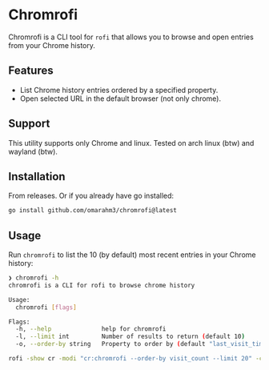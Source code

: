 # Chromrofi

Chromrofi is a CLI tool for `rofi` that allows you to browse and open entries from your Chrome history.

## Features

- List Chrome history entries ordered by a specified property.
- Open selected URL in the default browser (not only chrome).

## Support

This utility supports only Chrome and linux. Tested on arch linux (btw) and wayland (btw).

## Installation

From releases. Or if you already have go installed:

```sh
go install github.com/omarahm3/chromrofi@latest
```

## Usage

Run `chromrofi` to list the 10 (by default) most recent entries in your Chrome history:

```sh
❯ chromrofi -h
chromrofi is a CLI for rofi to browse chrome history

Usage:
  chromrofi [flags]

Flags:
  -h, --help              help for chromrofi
  -l, --limit int         Number of results to return (default 10)
  -o, --order-by string   Property to order by (default "last_visit_time")
```

```sh
rofi -show cr -modi "cr:chromrofi --order-by visit_count --limit 20" -config ~/.config/rofi/config.rasi
```
